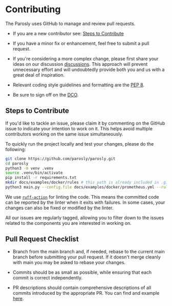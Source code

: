 # Contributing

The Parosly uses GitHub to manage and review pull requests.

* If you are a new contributor see: [Steps to Contribute](#steps-to-contribute)

* If you have a minor fix or enhancement, feel free to submit a pull request.
* If you're considering a more complex change, please first share your ideas on our discussion [discussions](https://github.com/parosly/parosly/discussions/new/choose).
  This approach will prevent unnecessary effort and will undoubtedly provide both you and us with a great deal of inspiration.

* Relevant coding style guidelines and formatting are the [PEP 8](https://peps.python.org/pep-0008/).

* Be sure to sign off on the [DCO](https://github.com/probot/dco#how-it-works).

## Steps to Contribute

If you'd like to tackle an issue, please claim it by commenting on the GitHub issue to indicate your intention to work on it. This helps avoid multiple contributors working on the same issue simultaneously.

To quickly run the project locally and test your changes, please do the following:

```bash
git clone https://github.com/parosly/parosly.git
cd parosly
python3 -m venv .venv
source .venv/bin/activate
pip install -r requirements.txt
mkdir docs/examples/docker/rules # this path is already included in .gitignore
python3 main.py --config.file docs/examples/docker/prometheus.yml --rule.path docs/examples/docker/rules --prom.addr http://localhost:9090
```

We use [`ruff-action`](https://github.com/chartboost/ruff-action) for linting the code. This means the committed code can be reported by the linter when it exits with failures. In some cases, your changes can also be fixed or modified by the linter.

All our issues are regularly tagged, allowing you to filter down to the issues related to the components you are interested in working on.

## Pull Request Checklist

* Branch from the main branch and, if needed, rebase to the current main branch before submitting your pull request. If it doesn't merge cleanly with main you may be asked to rebase your changes.

* Commits should be as small as possible, while ensuring that each commit is correct independently.
* PR descriptions should contain comprehensive descriptions of all commits introduced by the appropriate PR. You can find and example [here](https://github.com/parosly/parosly/pull/11).
